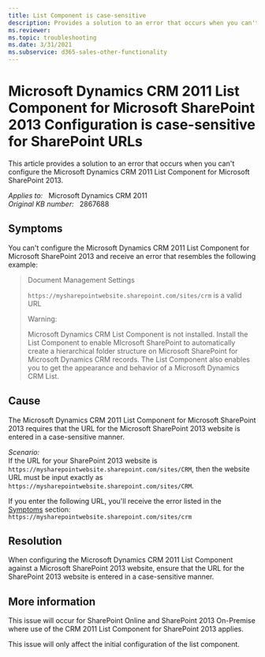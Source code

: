 ```yaml
---
title: List Component is case-sensitive
description: Provides a solution to an error that occurs when you can't configure the Microsoft Dynamics CRM 2011 List Component for Microsoft SharePoint 2013.
ms.reviewer: 
ms.topic: troubleshooting
ms.date: 3/31/2021
ms.subservice: d365-sales-other-functionality
---
```

# Microsoft Dynamics CRM 2011 List Component for Microsoft SharePoint 2013 Configuration is case-sensitive for SharePoint URLs

This article provides a solution to an error that occurs when you can't configure the Microsoft Dynamics CRM 2011 List Component for Microsoft SharePoint 2013.

_Applies to:_ &nbsp; Microsoft Dynamics CRM 2011  
_Original KB number:_ &nbsp; 2867688

## Symptoms

You can't configure the Microsoft Dynamics CRM 2011 List Component for Microsoft SharePoint 2013 and receive an error that resembles the following example:

> Document Management Settings
>
> `https://mysharepointwebsite.sharepoint.com/sites/crm` is a valid URL
>
> Warning:
>
> Microsoft Dynamics CRM List Component is not installed.
Install the List Component to enable MIcrosoft SharePoint to automatically create a hierarchical folder structure on Microsoft SharePoint for Microsoft Dynamics CRM records. The List Component also enables you to get the appearance and behavior of a Microsoft Dynamics CRM List.

## Cause

The Microsoft Dynamics CRM 2011 List Component for Microsoft SharePoint 2013 requires that the URL for the Microsoft SharePoint 2013 website is entered in a case-sensitive manner.

*Scenario:*  
If the URL for your SharePoint 2013 website is `https://mysharepointwebsite.sharepoint.com/sites/CRM`, then the website URL must be input exactly as `https://mysharepointwebsite.sharepoint.com/sites/CRM`.

If you enter the following URL, you'll receive the error listed in the [Symptoms](#symptoms) section:  
`https://mysharepointwebsite.sharepoint.com/sites/crm`

## Resolution

When configuring the Microsoft Dynamics CRM 2011 List Component against a Microsoft SharePoint 2013 website, ensure that the URL for the SharePoint 2013 website is entered in a case-sensitive manner.

## More information

This issue will occur for SharePoint Online and SharePoint 2013 On-Premise where use of the CRM 2011 List Component for SharePoint 2013 applies.

This issue will only affect the initial configuration of the list component.

